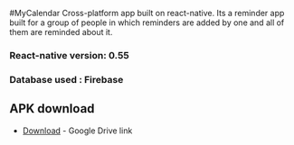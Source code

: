 #MyCalendar
Cross-platform app built on react-native.
Its a reminder app built for a group of people in which reminders are added by one and all of them are reminded about it.

### React-native version: 0.55
### Database used : Firebase


## APK download

* [Download](https://drive.google.com/open?id=1LDzJ_CZH7AKTYVhYAVWzIrdVkdw4cJH5) - Google Drive link
